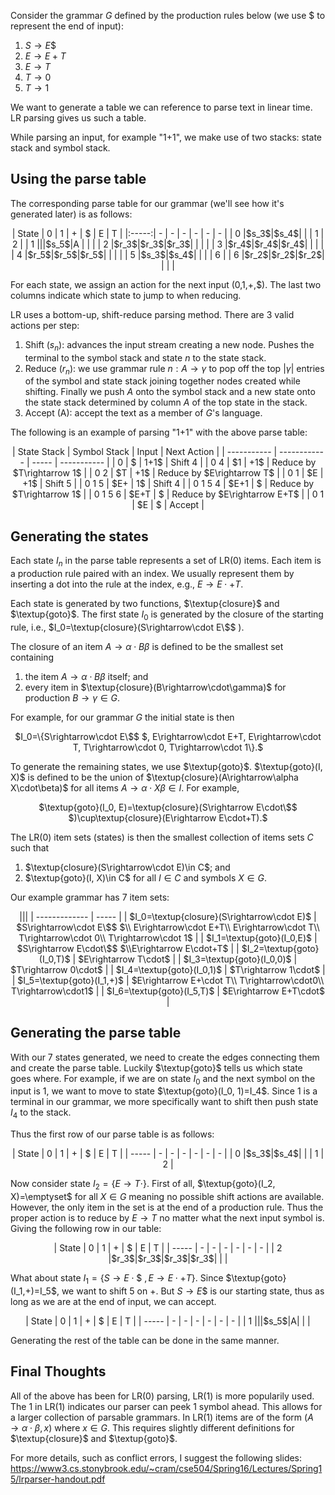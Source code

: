 Consider the grammar $G$ defined by the production rules below (we use \$ to represent the end of input):
1. $S\rightarrow E\$$
2. $E\rightarrow E+T$
3. $E\rightarrow T$
4. $T\rightarrow 0$
5. $T\rightarrow 1$

We want to generate a table we can reference to parse text in linear time. LR parsing gives us such a table. 

While parsing an input, for example "1+1", we make use of two stacks: state stack and symbol stack.

## Using the parse table

The corresponding parse table for our grammar (we'll see how it's generated later) is as follows:

<center>
| State | 0 | 1 | + | $ | E | T |
|:-----:| - | - | - | - | - | - |
| 0     |$s_3$|$s_4$|   |   | 1 | 2 |
| 1     |||$s_5$|A  |   |   |
| 2     |$r_3$|$r_3$|$r_3$|   |   |   |
| 3     |$r_4$|$r_4$|$r_4$|   |   |   |
| 4     |$r_5$|$r_5$|$r_5$|   |   |   |
| 5     |$s_3$|$s_4$|   |   |   | 6 |
| 6     |$r_2$|$r_2$|$r_2$|   |   |   |
</center>

For each state, we assign an action for the next input (0,1,+,\$). The last two columns indicate which state to jump to when reducing.

LR uses a bottom-up, shift-reduce parsing method. There are 3 valid actions per step:
1. Shift ($s_n$): advances the input stream creating a new node. Pushes the terminal to the symbol stack and state $n$ to the state stack.
2. Reduce ($r_n$): we use grammar rule $n : A\rightarrow\gamma$ to pop off the top $|\gamma|$ entries of the symbol and state stack joining together nodes created while shifting. Finally we push $A$ onto the symbol stack and a new state onto the state stack determined by column $A$ of the top state in the stack.
3. Accept (A): accept the text as a member of $G$'s language.

The following is an example of parsing "1+1" with the above parse table:

<center>
| State Stack | Symbol Stack | Input | Next Action |
| ----------- | ------------ | ----- | ----------- |
| 0           | $            | 1+1$  | Shift 4     |
| 0 4         | $1           | +1$   | Reduce by $T\rightarrow 1$ |
| 0 2         | $T           | +1$   | Reduce by $E\rightarrow T$ |
| 0 1         | $E           | +1$   | Shift 5     |
| 0 1 5       | $E+          | 1$    | Shift 4     |
| 0 1 5 4     | $E+1         | $     | Reduce by $T\rightarrow 1$ |
| 0 1 5 6     | $E+T         | $     | Reduce by $E\rightarrow E+T$ |
| 0 1         | $E           | $     | Accept      |
</center>

## Generating the states

Each state $I_n$ in the parse table represents a set of LR(0) items. Each item is a production rule paired with an index. We usually represent them by inserting
a dot into the rule at the index, e.g., $E\rightarrow E\cdot+T$. 

Each state is generated by two functions, $\textup{closure}$ and $\textup{goto}$. The first state $I_0$ is generated by the closure of the starting rule, i.e., $I_0=\textup{closure}(S\rightarrow\cdot E\$$ $)$.

The closure of an item $A\rightarrow \alpha\cdot B\beta$ is defined to be the smallest set containing 
1. the item $A\rightarrow \alpha\cdot B\beta$ itself; and
2. every item in $\textup{closure}(B\rightarrow\cdot\gamma)$ for production $B\rightarrow\gamma\in G$.

For example, for our grammar $G$ the initial state is then 
<center>
$I_0=\{S\rightarrow\cdot E\$$ $, E\rightarrow\cdot E+T, E\rightarrow\cdot T, T\rightarrow\cdot 0, T\rightarrow\cdot 1\}.$
</center>

To generate the remaining states, we use $\textup{goto}$. $\textup{goto}(I, X)$ is defined to be the union of $\textup{closure}(A\rightarrow\alpha X\cdot\beta)$ for all items $A\rightarrow\alpha\cdot X\beta\in I$. For example,
<center>
$\textup{goto}(I_0, E)=\textup{closure}(S\rightarrow E\cdot\$$ $)\cup\textup{closure}(E\rightarrow E\cdot+T).$
</center>

The LR(0) item sets (states) is then the smallest collection of items sets $C$ such that 
1. $\textup{closure}(S\rightarrow\cdot E)\in C$; and
2. $\textup{goto}(I, X)\in C$ for all $I\in C$ and symbols $X\in G$.

Our example grammar has 7 item sets:

<center>
|||
| ------------- | ----- |
| $I_0=\textup{closure}(S\rightarrow\cdot E)$ | $S\rightarrow\cdot E\$$ $\\ E\rightarrow\cdot E+T\\ E\rightarrow\cdot T\\ T\rightarrow\cdot 0\\ T\rightarrow\cdot 1$ |
| $I_1=\textup{goto}(I_0,E)$ | $S\rightarrow E\cdot\$$ $\\E\rightarrow E\cdot+T$ |
| $I_2=\textup{goto}(I_0,T)$ | $E\rightarrow T\cdot$ |
| $I_3=\textup{goto}(I_0,0)$ | $T\rightarrow 0\cdot$ |
| $I_4=\textup{goto}(I_0,1)$ | $T\rightarrow 1\cdot$ |
| $I_5=\textup{goto}(I_1,+)$ | $E\rightarrow E+\cdot T\\ T\rightarrow\cdot0\\ T\rightarrow\cdot1$ |
| $I_6=\textup{goto}(I_5,T)$ | $E\rightarrow E+T\cdot$ |
</center>

## Generating the parse table

With our 7 states generated, we need to create the edges connecting them and create the parse table. Luckily $\textup{goto}$ tells us which state goes where. For example, if we are on state $I_0$ and the next symbol on the input is 1, we want to move to state $\textup{goto}(I_0, 1)=I_4$. Since 1 is a terminal in our grammar, we more specifically want to shift then push state $I_4$ to the stack.

Thus the first row of our parse table is as follows:
<center>
| State | 0 | 1 | + | $ | E | T |
| ----- | - | - | - | - | - | - |
| 0     |$s_3$|$s_4$|   |   | 1 | 2 |
</center>

Now consider state $I_2=\{E\rightarrow T\cdot\}$. First of all, $\textup{goto}(I_2, X)=\emptyset$ for all $X\in G$ meaning no possible shift actions are available. However, the only item in the set is at the end of a production rule. Thus the proper action is to reduce by $E\rightarrow T$ no matter what the next input symbol is. Giving the following row in our table:
<center>
| State | 0 | 1 | + | $ | E | T |
| ----- | - | - | - | - | - | - |
| 2     |$r_3$|$r_3$|$r_3$|$r_3$|   |   |
</center>

What about state $I_1=\{S\rightarrow E\cdot\$$ $, E\rightarrow E\cdot+T\}$. Since $\textup{goto}(I_1,+)=I_5$, we want to shift 5 on +. But $S\rightarrow E\$$ is our starting state, thus as long as we are at the end of input, we can accept.
<center>
| State | 0 | 1 | + | $ | E | T |
| ----- | - | - | - | - | - | - |
| 1     |||$s_5$|A|   |   |
</center>

Generating the rest of the table can be done in the same manner.

## Final Thoughts

All of the above has been for LR(0) parsing, LR(1) is more popularily used. The 1 in LR(1) indicates our parser can peek 1 symbol ahead. This allows for a larger collection of parsable grammars. In LR(1) items are of the form $(A\rightarrow \alpha\cdot\beta, x)$ where $x\in G$. This requires slightly different definitions for $\textup{closure}$ and $\textup{goto}$.

For more details, such as conflict errors, I suggest the following slides: https://www3.cs.stonybrook.edu/~cram/cse504/Spring16/Lectures/Spring15/lrparser-handout.pdf